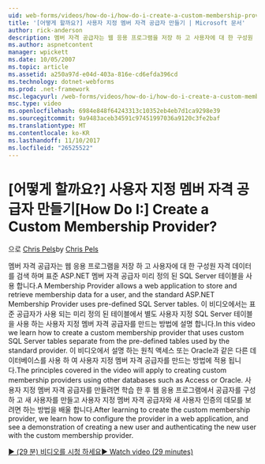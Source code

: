 ```yaml
---
uid: web-forms/videos/how-do-i/how-do-i-create-a-custom-membership-provider
title: '[어떻게 할까요?] 사용자 지정 멤버 자격 공급자 만들기 | Microsoft 문서'
author: rick-anderson
description: 멤버 자격 공급자는 웹 응용 프로그램을 저장 하 고 사용자에 대 한 구성원 자격 데이터를 검색할 수 있습니다 및 표준 ASP.NET 멤버 자격 공급자 사용 하 여 미리 정의...
ms.author: aspnetcontent
manager: wpickett
ms.date: 10/05/2007
ms.topic: article
ms.assetid: a250a97d-e04d-403a-816e-cd6efda396cd
ms.technology: dotnet-webforms
ms.prod: .net-framework
msc.legacyurl: /web-forms/videos/how-do-i/how-do-i-create-a-custom-membership-provider
msc.type: video
ms.openlocfilehash: 6984e848f64243313c10352eb4eb7d1ca9298e39
ms.sourcegitcommit: 9a9483aceb34591c97451997036a9120c3fe2baf
ms.translationtype: MT
ms.contentlocale: ko-KR
ms.lasthandoff: 11/10/2017
ms.locfileid: "26525522"
---
```

<a name="how-do-i-create-a-custom-membership-provider"></a><span data-ttu-id="8f74c-104">[어떻게 할까요?] 사용자 지정 멤버 자격 공급자 만들기</span><span class="sxs-lookup"><span data-stu-id="8f74c-104">[How Do I:] Create a Custom Membership Provider?</span></span>
====================
<span data-ttu-id="8f74c-105">으로 [Chris Pels](https://twitter.com/chrispels)</span><span class="sxs-lookup"><span data-stu-id="8f74c-105">by [Chris Pels](https://twitter.com/chrispels)</span></span>

<span data-ttu-id="8f74c-106">멤버 자격 공급자는 웹 응용 프로그램을 저장 하 고 사용자에 대 한 구성원 자격 데이터를 검색 하며 표준 ASP.NET 멤버 자격 공급자 미리 정의 된 SQL Server 테이블을 사용 합니다.</span><span class="sxs-lookup"><span data-stu-id="8f74c-106">A Membership Provider allows a web application to store and retrieve membership data for a user, and the standard ASP.NET Membership Provider uses pre-defined SQL Server tables.</span></span> <span data-ttu-id="8f74c-107">이 비디오에서는 표준 공급자가 사용 되는 미리 정의 된 테이블에서 별도 사용자 지정 SQL Server 테이블을 사용 하는 사용자 지정 멤버 자격 공급자를 만드는 방법에 설명 합니다.</span><span class="sxs-lookup"><span data-stu-id="8f74c-107">In this video we learn how to create a custom membership provider that uses custom SQL Server tables separate from the pre-defined tables used by the standard provider.</span></span> <span data-ttu-id="8f74c-108">이 비디오에서 설명 하는 원칙 액세스 또는 Oracle과 같은 다른 데이터베이스를 사용 하 여 사용자 지정 멤버 자격 공급자를 만드는 방법에 적용 됩니다.</span><span class="sxs-lookup"><span data-stu-id="8f74c-108">The principles covered in the video will apply to creating custom membership providers using other databases such as Access or Oracle.</span></span> <span data-ttu-id="8f74c-109">사용자 지정 멤버 자격 공급자를 만들려면 학습 한 후 웹 응용 프로그램에서 공급자를 구성 하 고 새 사용자를 만들고 사용자 지정 멤버 자격 공급자와 새 사용자 인증의 데모를 보려면 하는 방법을 배울 합니다.</span><span class="sxs-lookup"><span data-stu-id="8f74c-109">After learning to create the custom membership provider, we learn how to configure the provider in a web application, and see a demonstration of creating a new user and authenticating the new user with the custom membership provider.</span></span>

[<span data-ttu-id="8f74c-110">&#9654; (29 분) 비디오를 시청 하세요</span><span class="sxs-lookup"><span data-stu-id="8f74c-110">&#9654; Watch video (29 minutes)</span></span>](https://channel9.msdn.com/Blogs/ASP-NET-Site-Videos/how-do-i-create-a-custom-membership-provider)
